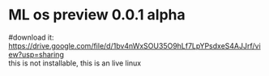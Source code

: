 # ML os preview 0.0.1 alpha
#download it: https://drive.google.com/file/d/1bv4nWxSOU35O9hLf7LpYPsdxeS4AJJrf/view?usp=sharing
<br>this is not installable, this is an live linux
